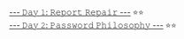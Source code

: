 [--- 𝙳𝚊𝚢 𝟷: 𝚁𝚎𝚙𝚘𝚛𝚝 𝚁𝚎𝚙𝚊𝚒𝚛 ---](https://github.com/cyberclectic/AoC2020/tree/main/AoC2020.playground/Sources/Day1) ⭐️⭐️\
[--- 𝙳𝚊𝚢 𝟸: 𝙿𝚊𝚜𝚜𝚠𝚘𝚛𝚍 𝙿𝚑𝚒𝚕𝚘𝚜𝚘𝚙𝚑𝚢 ---](https://github.com/cyberclectic/AoC2020/tree/main/AoC2020.playground/Sources/Day2) ⭐️⭐️